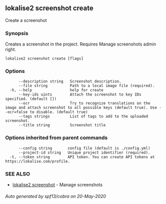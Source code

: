 ## lokalise2 screenshot create

Create a screenshot

### Synopsis

Creates a screenshot in the project. Requires Manage screenshots admin right.

```
lokalise2 screenshot create [flags]
```

### Options

```
      --description string   Screenshot description.
      --file string          Path to a local image file (required).
  -h, --help                 help for create
      --key-ids uints        Attach the screenshot to key IDs specified. (default [])
      --ocr                  Try to recognize translations on the image and attach screenshot to all possible keys (default true). Use --ocr=false to disable. (default true)
      --tags strings         List of tags to add to the uploaded screenshot.
      --title string         Screenshot title
```

### Options inherited from parent commands

```
      --config string       config file (default is ./config.yml)
      --project-id string   Unique project identifier (required).
  -t, --token string        API token. You can create API tokens at https://lokalise.com/profile.
```

### SEE ALSO

* [lokalise2 screenshot](lokalise2_screenshot.md)	 - Manage screenshots

###### Auto generated by spf13/cobra on 20-May-2020
